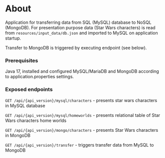 # About

Application for transferring data from SQL (MySQL) database to NoSQL (MongoDB).
For presentation purpose data (Star Wars characters) is read from `resources/input_data/db.json`
and imported to MySQL on application startup.

Transfer to MongoDB is triggered by executing endpoint (see below).

### Prerequisites

Java 17, installed and configured MySQL/MariaDB and MongoDB according to application.properties settings.

### Exposed endpoints

`GET /api/{api_version}/mysql/characters` - presents star wars characters in MySQL database

`GET /api/{api_version}/mysql/homeworlds` - presents relational table of Star Wars characters home worlds

`GET /api/{api_version}/mongo/characters` - presents Star Wars characters in MongoDB

`GET /api/{api_version}/transfer` - triggers transfer data from MySQL to MongoDB
